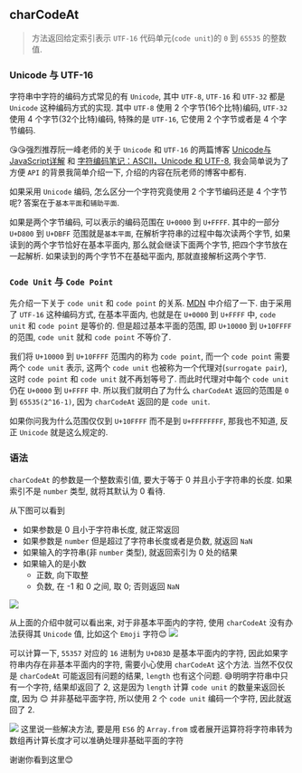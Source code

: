 ## charCodeAt
> 方法返回给定索引表示 `UTF-16` 代码单元(`code unit`)的 `0` 到 `65535` 的整数值.


### Unicode 与 UTF-16
字符串中字符的编码方式常见的有 `Unicode`, 其中 `UTF-8`, `UTF-16` 和 `UTF-32` 都是 `Unicode` 这种编码方式的实现. 其中 `UTF-8` 使用 2 个字节(16个比特)编码, `UTF-32` 使用 4 个字节(32个比特)编码, 特殊的是 `UTF-16`, 它使用 2 个字节或者是 4 个字节编码.

😘😘强烈推荐阮一峰老师的关于 `Unicode` 和 `UTF-16` 的两篇博客 [Unicode与JavaScript详解](https://www.ruanyifeng.com/blog/2014/12/unicode.html) 和 [字符编码笔记：ASCII，Unicode 和 UTF-8](https://www.ruanyifeng.com/blog/2007/10/ascii_unicode_and_utf-8.html), 我会简单说为了方便 `API` 的背景我简单介绍一下, 介绍的内容在阮老师的博客中都有. 

如果采用 `Unicode` 编码, 怎么区分一个字符究竟使用 2 个字节编码还是 4 个字节呢? 答案在于`基本平面`和`辅助平面`.

如果是两个字节编码, 可以表示的编码范围在 `U+0000` 到 `U+FFFF`. 其中的一部分 `U+D800` 到 `U+DBFF` 范围就是`基本平面`, 在解析字符串的过程中每次读两个字节, 如果读到的两个字节恰好在基本平面内, 那么就会继读下面两个字节, 把四个字节放在一起解析. 如果读到的两个字节不在基础平面内, 那就直接解析这两个字节.

### `Code Unit` 与 `Code Point`
先介绍一下关于 `code unit` 和 `code point` 的关系. [MDN](https://developer.mozilla.org/en-US/docs/Web/JavaScript/Reference/Lexical_grammar) 中介绍了一下. 由于采用了 `UTF-16` 这种编码方式, 在基本平面内, 也就是在 `U+0000` 到 `U+FFFF` 中, `code unit` 和 `code point` 是等价的. 但是超过基本平面的范围, 即 `U+10000` 到 `U+10FFFF` 的范围, `code unit` 就和 `code point` 不等价了. 

我们将 `U+10000` 到 `U+10FFFF` 范围内的称为 `code point`, 而一个 `code point` 需要两个 `code unit` 表示, 这两个 `code unit` 也被称为一个代理对(`surrogate pair`), 这时 `code point` 和 `code unit` 就不再划等号了. 而此时代理对中每个 `code unit` 仍在 `U+0000` 到 `U+FFFF` 中. 所以我们就明白了为什么 `charCodeAt` 返回的范围是 `0` 到 `65535(2^16-1)`, 因为 `charCodeAt` 返回的是 `code unit`.

如果你问我为什么范围仅仅到 `U+10FFFF` 而不是到 `U+FFFFFFFF`, 那我也不知道, 反正 `Unicode` 就是这么规定的.

### 语法
`charCodeAt` 的参数是一个整数索引值, 要大于等于 0 并且小于字符串的长度. 如果索引不是 `number` 类型, 就将其默认为 0 看待.

从下图可以看到
- 如果参数是 0 且小于字符串长度, 就正常返回
- 如果参数是 `number` 但是超过了字符串长度或者是负数, 就返回 `NaN`
- 如果输入的字符串(非 `number` 类型), 就返回索引为 0 处的结果
- 如果输入的是小数
  - 正数, 向下取整
  - 负数, 在 -1 和 0 之间, 取 0; 否则返回 `NaN`

![](../../image/Snipaste_2022-11-05_08-50-53.png)

从上面的介绍中就可以看出来, 对于非基本平面内的字符, 使用 `charCodeAt` 没有办法获得其 `Unicode` 值, 比如这个 `Emoji` 字符😊
![](../../image/Snipaste_2022-11-05_08-51-40.png)

可以计算一下, `55357` 对应的 `16` 进制为 `U+D83D` 是基本平面内的字符, 因此如果字符串内存在非基本平面内的字符, 需要小心使用 `charCodeAt` 这个方法. 当然不仅仅是 `charCodeAt` 可能返回有问题的结果, `length` 也有这个问题. 😅明明字符串中只有一个字符, 结果却返回了 2, 这是因为 `length` 计算 `code unit` 的数量来返回长度, 因为 😊 并非基础平面字符, 所以使用 2 个 `code unit` 编码一个字符, 因此就返回了 2.

![](../../image/Snipaste_2022-11-05_08-52-05.png)
这里说一些解决方法, 要是用 `ES6` 的 `Array.from` 或者展开运算符将字符串转为数组再计算长度才可以准确处理非基础平面的字符

谢谢你看到这里😊
